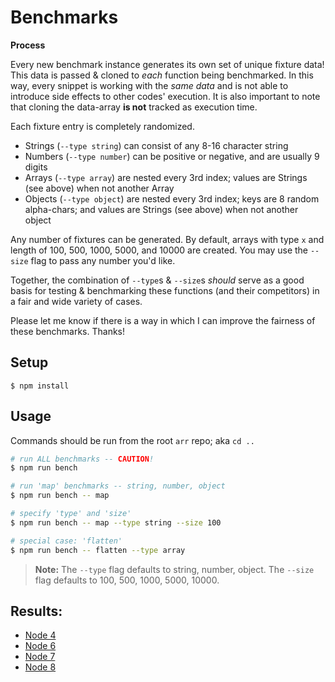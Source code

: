 # Benchmarks

**Process**

Every new benchmark instance generates its own set of unique fixture data! This data is passed & cloned to _each_ function being benchmarked. In this way, every snippet is working with the _same data_ and is not able to introduce side effects to other codes' execution. It is also important to note that cloning the data-array **is not** tracked as execution time.

Each fixture entry is completely randomized.

* Strings (`--type string`) can consist of any 8-16 character string
* Numbers (`--type number`) can be positive or negative, and are usually 9 digits
* Arrays (`--type array`) are nested every 3rd index; values are Strings (see above) when not another Array
* Objects (`--type object`) are nested every 3rd index; keys are 8 random alpha-chars; and values are Strings (see above) when not another object

Any number of fixtures can be generated. By default, arrays with type `x` and length of 100, 500, 1000, 5000, and 10000 are created. You may use the `--size` flag to pass any number you'd like.

Together, the combination of `--type`s & `--size`s _should_ serve as a good basis for testing & benchmarking these functions (and their competitors) in a fair and wide variety of cases.

Please let me know if there is a way in which I can improve the fairness of these benchmarks. Thanks!


## Setup

```
$ npm install
```

## Usage

Commands should be run from the root `arr` repo; aka `cd ..`

```sh
# run ALL benchmarks -- CAUTION!
$ npm run bench

# run 'map' benchmarks -- string, number, object
$ npm run bench -- map

# specify 'type' and 'size'
$ npm run bench -- map --type string --size 100

# special case: 'flatten'
$ npm run bench -- flatten --type array
```

> **Note:** The `--type` flag defaults to string, number, object. The `--size` flag defaults to 100, 500, 1000, 5000, 10000.

## Results:

* [Node 4](/benchmarks/results/node-4.md)
* [Node 6](/benchmarks/results/node-6.md)
* [Node 7](/benchmarks/results/node-7.md)
* [Node 8](/benchmarks/results/node-8.md)
